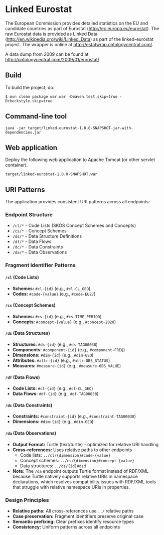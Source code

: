 # Linked Eurostat

The European Commission provides detailed statistics on the EU and candidate countries as part of Eurostat (http://ec.europa.eu/eurostat).
The raw Eurostat data is provided as Linked Data (http://en.wikipedia.org/wiki/Linked_Data) as part of the linked-eurostat project.
The wrapper is online at http://estatwrap.ontologycentral.com/.

A data dump from 2009 can be found at http://ontologycentral.com/2009/01/eurostat/.

## Build

To build the project, do:

```
$ mvn clean package war:war -Dmaven.test.skip=true -Dcheckstyle.skip=true
```

## Command-line tool

```
java -jar target/linked-eurostat-1.0.0-SNAPSHOT-jar-with-dependencies.jar 
```

## Web application

Deploy the following web application to Apache Tomcat (or other servlet container).

```
target/linked-eurostat-1.0.0-SNAPSHOT.war
```

## URI Patterns

The application provides consistent URI patterns across all endpoints:

### Endpoint Structure
- `/cl/*` - Code Lists (SKOS Concept Schemes and Concepts)
- `/cs/*` - Concept Schemes
- `/ds/*` - Data Structure Definitions
- `/df/*` - Data Flows
- `/dc/*` - Data Constraints
- `/da/*` - Data Observations

### Fragment Identifier Patterns

#### `/cl` (Code Lists)
- **Schemes:** `#cl-{id}` (e.g., `#cl-CL_GEO`)
- **Codes:** `#code-{value}` (e.g., `#code-EU27`)

#### `/cs` (Concept Schemes)
- **Schemes:** `#cs-{id}` (e.g., `#cs-TIME_PERIOD`)
- **Concepts:** `#concept-{value}` (e.g., `#concept-2020`)

#### `/ds` (Data Structures)
- **Structures:** `#ds-{id}` (e.g., `#ds-TAG00038`)
- **Components:** `#component-{id}` (e.g., `#component-FREQ`)
- **Dimensions:** `#dim-{id}` (e.g., `#dim-GEO`)
- **Attributes:** `#attr-{id}` (e.g., `#attr-OBS_STATUS`)
- **Measures:** `#measure-{id}` (e.g., `#measure-OBS_VALUE`)

#### `/df` (Data Flows)
- **Code Lists:** `#cl-{id}` (e.g., `#cl-CL_GEO`)
- **Data Flows:** `#df-{id}` (e.g., `#df-TAG00038`)

#### `/dc` (Data Constraints)
- **Constraints:** `#constraint-{id}` (e.g., `#constraint-TAG00038`)
- **Dimensions:** `#dim-{id}` (e.g., `#dim-GEO`)

#### `/da` (Data Observations)
- **Output Format:** Turtle (text/turtle) - optimized for relative URI handling
- **Cross-references:** Uses relative paths to other endpoints
  - Code lists: `../cl/{dimension}#code-{value}`
  - Concept schemes: `../cs/{dimension}#concept-{value}`
  - Data structures: `../ds/{id}#dsd`
- **Note:** The `/da` endpoint outputs Turtle format instead of RDF/XML because Turtle natively supports relative URIs in namespace declarations, which resolves compatibility issues with RDF/XML tools that struggle with relative namespace URIs in properties.

### Design Principles
- **Relative paths:** All cross-references use `../` relative paths
- **Case preservation:** Fragment identifiers preserve original case
- **Semantic prefixing:** Clear prefixes identify resource types
- **Consistency:** Uniform patterns across all endpoints